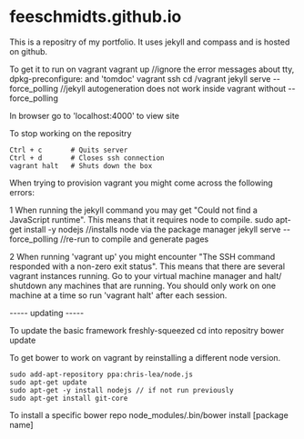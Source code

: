 # feeschmidts.github.io

This is a repositry of my portfolio. It uses jekyll and compass and is hosted on github.

To get it to run on vagrant
    vagrant up //ignore the error messages about tty, dpkg-preconfigure: and 'tomdoc'
    vagrant ssh
    cd /vagrant
    jekyll serve --force_polling //jekyll autogeneration does not work inside vagrant without --force_polling

In browser go to 'localhost:4000' to view site

To stop working on the repositry

    Ctrl + c       # Quits server
    Ctrl + d       # Closes ssh connection
    vagrant halt   # Shuts down the box


When trying to provision vagrant you might come across the following errors:

1 When running the jekyll command you may get "Could not find a JavaScript runtime". This means that it requires node to compile.
    sudo apt-get install -y nodejs //installs node via the package manager
    jekyll serve --force_polling //re-run to compile and generate pages

2 When running 'vagrant up' you might encounter "The SSH command responded with a non-zero exit status".
This means that there are several vagrant instances running. Go to your virtual machine manager and halt/ shutdown any machines that are running.
You should only work on one machine at a time so run 'vagrant halt' after each session.


----- updating -----

To update the basic framework freshly-squeezed
    cd into repositry
    bower update


To get bower to work on vagrant by reinstalling a different node version.

    sudo add-apt-repository ppa:chris-lea/node.js
    sudo apt-get update
    sudo apt-get -y install nodejs // if not run previously
    sudo apt-get install git-core

To install a specific bower repo
    node_modules/.bin/bower install [package name]
